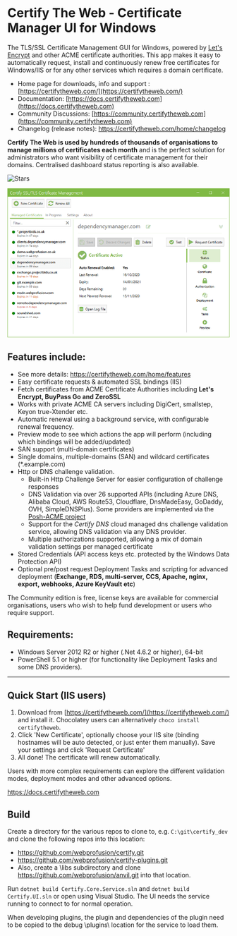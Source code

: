 # Certify The Web - Certificate Manager UI for Windows

The TLS/SSL Certificate Management GUI for Windows, powered by [Let's Encrypt](https://letsencrypt.org/) and other ACME certificate authorities. This app makes it easy to automatically request, install and continuously renew free certificates for Windows/IIS or for any other services which requires a domain certificate.  

- Home page for downloads, info and support : [https://certifytheweb.com/](https://certifytheweb.com/)
- Documentation: [https://docs.certifytheweb.com](https://docs.certifytheweb.com)
- Community Discussions: [https://community.certifytheweb.com](https://community.certifytheweb.com)
- Changelog (release notes): https://certifytheweb.com/home/changelog

**Certify The Web is used by hundreds of thousands of organisations to manage millions of certificates each month** and is the perfect solution for administrators who want visibility of certificate management for their domains. Centralised dashboard status reporting is also available.

![Stars](
https://img.shields.io/github/stars/webprofusion/certify.svg)

![Certify App Screenshot](docs/images/app-screenshot.png)

## Features include:
- See more details: https://certifytheweb.com/home/features
- Easy certificate requests & automated SSL bindings (IIS)
- Fetch certificates from ACME Certificate Authorities including **Let's Encrypt, BuyPass Go and ZeroSSL**
- Works with private ACME CA servers including DigiCert, smallstep, Keyon true-Xtender etc.
- Automatic renewal using a background service, with configurable renewal frequency.
- Preview mode to see which actions the app will perform (including which bindings will be added/updated)
- SAN support (multi-domain certificates)
- Single domains, multiple-domains (SAN) and wildcard certificates (*.example.com)
- Http or DNS challenge validation.
	- Built-in Http Challenge Server for easier configuration of challenge responses
	- DNS Validation via over 26 supported APIs (including Azure DNS, Alibaba Cloud, AWS Route53, Cloudflare, DnsMadeEasy, GoDaddy, OVH, SimpleDNSPlus). Some providers are implemented via the [Posh-ACME project](https://github.com/rmbolger/Posh-ACME/tree/main/Posh-ACME)
	- Support for the *Certify DNS* cloud managed dns challenge validation service, allowing DNS validation via any DNS provider.
	- Multiple authorizations supported, allowing a mix of domain validation settings per managed certificate
- Stored Credentials (API access keys etc. protected by the Windows Data Protection API)
- Optional pre/post request Deployment Tasks and scripting for advanced deployment (**Exchange, RDS, multi-server, CCS, Apache, nginx, export, webhooks, Azure KeyVault etc**)

The Community edition is free, license keys are available for commercial organisations, users who wish to help fund development or users who require support.

## Requirements:
- Windows Server 2012 R2 or higher (.Net 4.6.2 or higher), 64-bit
- PowerShell 5.1 or higher (for functionality like Deployment Tasks and some DNS providers).
----------
Quick Start (IIS users)
----------
1. Download from [https://certifytheweb.com/](https://certifytheweb.com/) and install it. Chocolatey users can alternatively `choco install certifytheweb`.
2. Click 'New Certificate', optionally choose your IIS site (binding hostnames will be auto detected, or just enter them manually). Save your settings and click 'Request Certificate'
3. All done! The certificate will renew automatically.

Users with more complex requirements can explore the different validation modes, deployment modes and other advanced options.

https://docs.certifytheweb.com

## Build

Create a directory for the various repos to clone to, e.g. `C:\git\certify_dev` and clone the following repos into this location:
- https://github.com/webprofusion/certify.git
- https://github.com/webprofusion/certify-plugins.git
- Also, create a \libs subdirectory and clone https://github.com/webprofusion/anvil.git into that location.

Run `dotnet build Certify.Core.Service.sln` and `dotnet build Certify.UI.sln` or open using Visual Studio. The UI needs the service running to connect to for normal operation.

When developing plugins, the plugin and dependencies of the plugin need to be copied to the debug \plugins\ location for the service to load them.